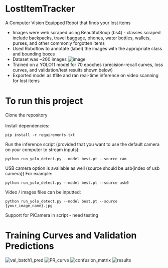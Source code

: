 # LostItemTracker
A Computer Vision Equipped Robot that finds your lost items

- Images were web scraped using BeautifulSoup (bs4) - classes scraped include backpacks, travel baggage, phones, water bottles, wallets, purses, and other commonly forgotten items
- Used Roboflow to annotate (label) the images with the appropriate class and bounding boxes
- Dataset was ~200 images
![image](https://github.com/user-attachments/assets/e2e234f0-6937-4b4e-98d8-f72cec9a62e0)
- Trained on a YOLO11 model for 70 epoches (precision-recall curves, loss curves, and validation/test results shown below)
- Exported model as tflite and ran real-time inference on video scanning for lost items

# To run this project
Clone the repository
<br /><br />
Install dependencies: 
```
pip install -r requirements.txt
```
Run the inference script (provided that you want to use the default camera on your computer to stream inputs): 
```
python run_yolo_detect.py --model best.pt --source cam
```
USB camera option is available as well (source should be usb{index of usb camera})
For example:
```
python run_yolo_detect.py --model best.pt --source usb0
```
Video / images files can be inputted: 
```
python run_yolo_detect.py --model best.pt --source {your_image_name}.jpg
```
Support for PiCamera in script - need testing

# Training Curves and Validation Predictions
![val_batch1_pred](https://github.com/user-attachments/assets/fad043eb-1b4e-4baa-8bda-5f5f13993e86)
![PR_curve](https://github.com/user-attachments/assets/d481ee73-b48b-48ba-9521-fc44090e5c43)
![confusion_matrix](https://github.com/user-attachments/assets/20b0cdec-bd69-41dd-89a2-86df8743ff54)
![results](https://github.com/user-attachments/assets/ef5de9d0-c28d-4162-b81e-bacdc38aa191)
